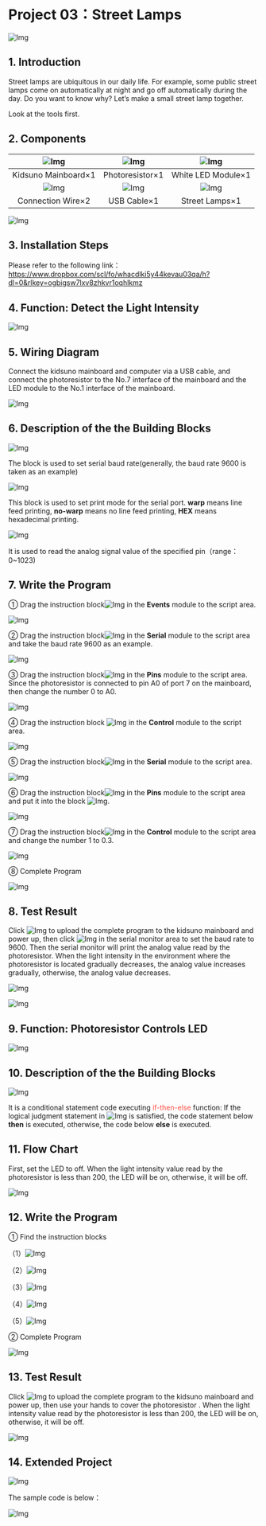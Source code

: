 # Project 03：Street Lamps

![Img](../media/311.png)

## 1. Introduction

Street lamps are ubiquitous in our daily life. For example, some public street lamps come on automatically at night and go off automatically during the day. Do you want to know why? Let’s make a small street lamp together. 

Look at the tools first.

## 2. Components

|![Img](../media/KidsunoMainboard.png)|![Img](../media/Photoresistor.png)|![Img](../media/WhiteLED.png)|
| :--: | :--: | :--: |
|Kidsuno Mainboard×1|Photoresistor×1|White LED Module×1|
|![Img](../media/ConnectionWire.png)|![Img](../media/USBCable.png)| ![Img](../media/StreetLamps.png) |
|Connection Wire×2|USB Cable×1| Street Lamps×1 |

![Img](../media/312.png)

## 3. Installation Steps

Please refer to the following link：https://www.dropbox.com/scl/fo/whacdlki5y44kevau03qa/h?dl=0&rlkey=ogbigsw7lxv8zhkvr1oqhlkmz

## 4. Function: Detect the Light Intensity 

![Img](../media/313.png)

## 5. Wiring Diagram
Connect the kidsuno mainboard and computer via a USB cable, and connect the photoresistor to the No.7 interface of the mainboard and the LED module to the No.1 interface of the mainboard.

![Img](../media/314.png)

## 6. Description of the the Building Blocks

![Img](../media/315.png)

The block is used to set serial baud rate(generally, the baud rate 9600 is taken as an example)

![Img](../media/316.png)

This block is used to set print mode for the serial port. **warp** means line feed printing, **no-warp** means no line feed printing, **HEX** means hexadecimal printing.

![Img](../media/317.png)

It is used to read the analog signal value of the specified pin（range：0~1023)

## 7. Write the Program

① Drag the instruction block![Img](../media/318.png) in the **Events** module to the script area.

![Img](../media/319.png)

② Drag the instruction block![Img](../media/320.png) in the **Serial** module to the script area and take the baud rate 9600 as an example.

![Img](../media/321.png)

③ Drag the instruction block![Img](../media/322.png) in the **Pins** module to the script area. Since the photoresistor is connected to pin A0 of port 7 on the mainboard, then change the number 0 to A0.

![Img](../media/323.png)

④ Drag the instruction block ![Img](../media/324.png) in the **Control** module to the script area. 

![Img](../media/325.png)

⑤ Drag the instruction block![Img](../media/326.png) in the **Serial** module to the script area.

![Img](../media/327.png)

⑥ Drag the instruction block![Img](../media/328.png) in the **Pins** module to the script area and put it into the block ![Img](../media/329.png).

![Img](../media/330.png)

⑦ Drag the instruction block![Img](../media/331.png) in the **Control** module to the script area and change the number 1 to 0.3.

![Img](../media/332.png)

⑧ Complete Program

![Img](../media/333.png)

## 8. Test Result

Click ![Img](../media/334.png) to upload the complete program to the kidsuno mainboard and power up, then click ![Img](../media/335.png) in the serial monitor area to set the baud rate to 9600. Then the serial monitor will print the analog value read by the photoresistor. When the light intensity in the environment where the photoresistor is located gradually decreases, the analog value increases gradually, otherwise, the analog value decreases.

![Img](../media/917.png) 

![Img](../media/analogvalue.png)

## 9. Function: Photoresistor Controls LED

![Img](../media/336.png)


## 10. Description of the the Building Blocks

![Img](../media/337.png)

It is a conditional statement code executing <span style="color: rgb(255, 76, 65);">if-then-else</span> function: If the logical judgment statement in ![Img](../media/338.png) is satisfied, the code statement below **then** is executed, otherwise, the code below **else** is executed.

## 11. Flow Chart 

First, set the LED to off. When the light intensity value read by the photoresistor is less than 200, the LED will be on, otherwise, it will be off.

![Img](../media/339.png)

## 12. Write the Program

① Find the instruction blocks

（1）![Img](../media/340.png)
<br> 

（2）![Img](../media/341.png)
<br>

（3）![Img](../media/342.png)
<br>

（4）![Img](../media/343.png)
<br>

（5）![Img](../media/344.png)
<br>

② Complete Program

![Img](../media/345.png)


## 13. Test Result

Click ![Img](../media/334.png) to upload the complete program to the kidsuno mainboard and power up, then use your hands to cover the photoresistor . When the light intensity value read by the photoresistor is less than 200, the LED will be on, otherwise, it will be off.

![Img](./media/img-20230714083023.png)

## 14. Extended Project

![Img](../media/346.png)

The sample code is below：

![Img](../media/347.png)









